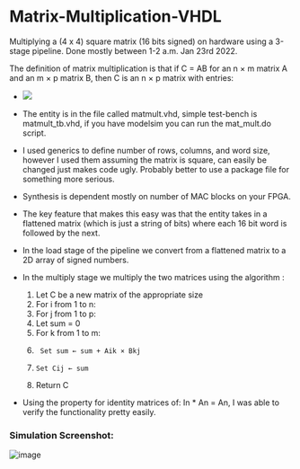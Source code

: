 # Matrix-Multiplication-VHDL
Multiplying a (4 x 4) square matrix (16 bits signed) on hardware using a 3-stage pipeline. Done mostly between 1-2 a.m. Jan 23rd 2022. 

The definition of matrix multiplication is that if C = AB for an n × m matrix A and an m × p matrix B, then C is an n × p matrix with entries:
- <img src="https://latex.codecogs.com/gif.latex?O_t=\text { Onset event at time bin } t " /> 

- The entity is in the file called matmult.vhd, simple test-bench is matmult_tb.vhd, if you have modelsim you can run the mat_mult.do script. 
- I used generics to define number of rows, columns, and word size, however I used them assuming the matrix is square, can easily be changed just makes code ugly. Probably better to use a package file for something more serious.
- Synthesis is dependent mostly on number of MAC blocks on your FPGA. 
- The key feature that makes this easy was that the entity takes in a flattened matrix (which is just a string of bits) where each 16 bit word is followed by the next.
- In the load stage of the pipeline we convert from a flattened matrix to a 2D array of signed numbers.
- In the multiply stage we multiply the two matrices using the algorithm : 
  
  1. Let C be a new matrix of the appropriate size
  2. For i from 1 to n:
  3.  For j from 1 to p:
  4.    Let sum = 0
  5.    For k from 1 to m:
  6.      Set sum ← sum + Aik × Bkj
  7.     Set Cij ← sum
  8. Return C

- Using the property for identity matrices of: In * An = An, I was able to verify the functionality pretty easily. 

### Simulation Screenshot: 

![image](https://user-images.githubusercontent.com/29047827/150667566-abf77536-f22c-4c94-bb67-ac4f3d574cd0.png)
